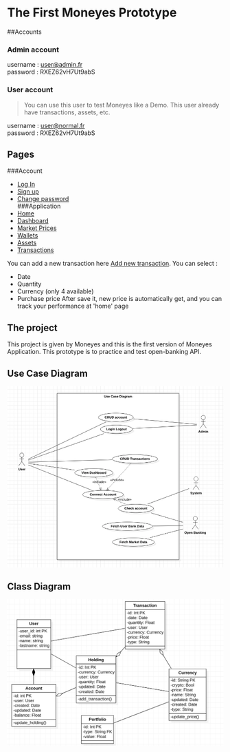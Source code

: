 # The First Moneyes Prototype

##Accounts

### Admin account

username : user@admin.fr <br />
password : RXEZ62vH7Ut9abS <br />
### User account
> You can use this user to test Moneyes like a Demo. This user already have transactions, assets, etc.

username : user@normal.fr <br />
password : RXEZ62vH7Ut9abS <br />
## Pages
###Account
- [Log In](http://tomguastapaglia.pythonanywhere.com/accounts/login/) <br />
- [Sign up](http://tomguastapaglia.pythonanywhere.com/accounts/signup/) <br />
- [Change password](http://tomguastapaglia.pythonanywhere.com/accounts/password/) <br />
###Application
- [Home](http://tomguastapaglia.pythonanywhere.com/) <br />
- [Dashboard](http://tomguastapaglia.pythonanywhere.com/dashboard/) <br />
- [Market Prices](http://tomguastapaglia.pythonanywhere.com/dashboard/currencies) <br />
- [Wallets](http://tomguastapaglia.pythonanywhere.com/dashboard/wallets) <br />
- [Assets](http://tomguastapaglia.pythonanywhere.com/dashboard/assets) <br />
- [Transactions](http://tomguastapaglia.pythonanywhere.com/dashboard/transactions) <br />

You can add a new transaction here [Add new transaction](http://tomguastapaglia.pythonanywhere.com/dashboard/transaction/add). You can select :
- Date
- Quantity
- Currency (only 4 available)
- Purchase price
After save it, new price is automatically get, and you can track your performance at 'home' page

## The project
This project is given by Moneyes and this is the first version of Moneyes Application.
This prototype is to practice and test open-banking API.
## Use Case Diagram
![use case diagram](readme/UseCase.png)
## Class Diagram
![use case diagram](readme/ClassDiagram.png)

